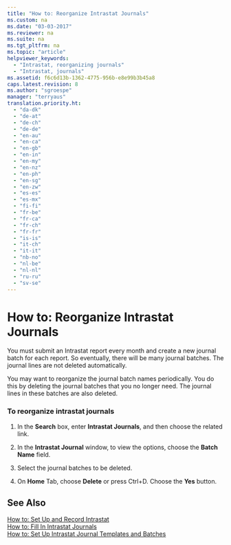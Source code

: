 ```yaml
---
title: "How to: Reorganize Intrastat Journals"
ms.custom: na
ms.date: "03-03-2017"
ms.reviewer: na
ms.suite: na
ms.tgt_pltfrm: na
ms.topic: "article"
helpviewer_keywords: 
  - "Intrastat, reorganizing journals"
  - "Intrastat, journals"
ms.assetid: f6c6d13b-1362-4775-956b-e8e99b3b45a8
caps.latest.revision: 8
ms.author: "sgroespe"
manager: "terryaus"
translation.priority.ht: 
  - "da-dk"
  - "de-at"
  - "de-ch"
  - "de-de"
  - "en-au"
  - "en-ca"
  - "en-gb"
  - "en-in"
  - "en-my"
  - "en-nz"
  - "en-ph"
  - "en-sg"
  - "en-zw"
  - "es-es"
  - "es-mx"
  - "fi-fi"
  - "fr-be"
  - "fr-ca"
  - "fr-ch"
  - "fr-fr"
  - "is-is"
  - "it-ch"
  - "it-it"
  - "nb-no"
  - "nl-be"
  - "nl-nl"
  - "ru-ru"
  - "sv-se"
---
```

# How to: Reorganize Intrastat Journals
You must submit an Intrastat report every month and create a new journal batch for each report. So eventually, there will be many journal batches. The journal lines are not deleted automatically.  
  
 You may want to reorganize the journal batch names periodically. You do this by deleting the journal batches that you no longer need. The journal lines in these batches are also deleted.  
  
### To reorganize intrastat journals  
  
1.  In the **Search** box, enter **Intrastat Journals**, and then choose the related link.  
  
2.  In the **Intrastat Journal** window, to view the options, choose the **Batch Name** field.  
  
3.  Select the journal batches to be deleted.  
  
4.  On **Home** Tab, choose **Delete** or press Ctrl\+D. Choose the **Yes** button.  
  
## See Also  
 [How to: Set Up and Record Intrastat](../Finance/how-to-set-up-and-record-intrastat.md)   
 [How to: Fill In Intrastat Journals](../Finance/how-to-fill-in-intrastat-journals.md)   
 [How to: Set Up Intrastat Journal Templates and Batches](../Finance/how-to-set-up-intrastat-journal-templates-and-batches.md)